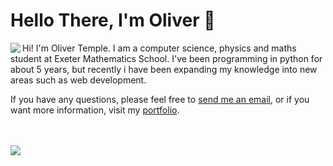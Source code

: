 # Hello There, I'm Oliver 👋

<img align="left" src="https://github-readme-stats.vercel.app/api?username=olivertemple&show_icons=true&hide_border=true&&count_private=true&title_color=2E4359&icon_color=F05454&text_color=222831"/>
Hi! I'm Oliver Temple. I am a computer science, physics and maths student at Exeter Mathematics School. I've been programming in python for about 5 years, but recently i have been expanding my knowledge into new areas such as web development.

If you have any questions, please feel free to [send me an email](mailto:oliver.temple.dev@gmail.com), or if you want more information, visit my [portfolio](https://olivertemple.github.io).

<br>

<br>

<img src="https://github-readme-stats.vercel.app/api/top-langs/?username=olivertemple">


<!--<img src="https://github-readme-stats.vercel.app/api/wakatime?username=olivertemple">-->



